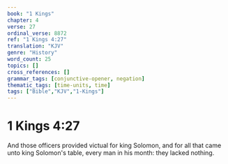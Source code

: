 ```yaml
---
book: "1 Kings"
chapter: 4
verse: 27
ordinal_verse: 8872
ref: "1 Kings 4:27"
translation: "KJV"
genre: "History"
word_count: 25
topics: []
cross_references: []
grammar_tags: [conjunctive-opener, negation]
thematic_tags: [time-units, time]
tags: ["Bible","KJV","1-Kings"]
---
```


# 1 Kings 4:27

And those officers provided victual for king Solomon, and for all that came unto king Solomon's table, every man in his month: they lacked nothing.
